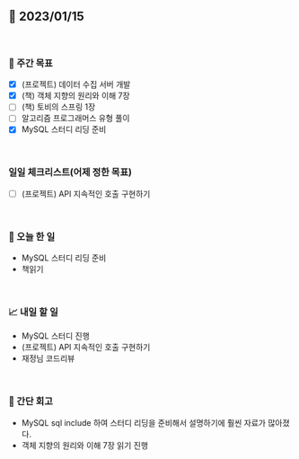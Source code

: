 ## 📅 2023/01/15

<br/>

### 🏹 주간 목표

- [x] (프로젝트) 데이터 수집 서버 개발
- [x] (책) 객체 지향의 원리와 이해 7장
- [ ] (책) 토비의 스프링 1장
- [ ] 알고리즘 프로그래머스 유형 풀이
- [x] MySQL 스터디 리딩 준비

<br/>

### 일일 체크리스트(어제 정한 목표)

- [ ] (프로젝트) API 지속적인 호출 구현하기

<br/>

### 💯 오늘 한 일

- MySQL 스터디 리딩 준비
- 책읽기

<br/>

### 📈 내일 할 일

- MySQL 스터디 진행
- (프로젝트) API 지속적인 호출 구현하기
- 재정님 코드리뷰

<br/>

### 🧐 간단 회고

- MySQL sql include 하여 스터디 리딩을 준비해서 설명하기에 훨씬 자료가 많아졌다.
- 객체 지향의 원리와 이해 7장 읽기 진행
